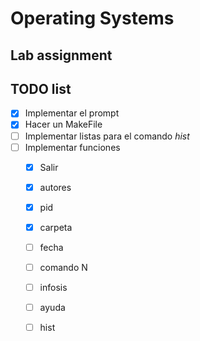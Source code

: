 # Operating Systems 
## Lab assignment
## TODO list
 
- [x] Implementar el prompt
- [x] Hacer un MakeFile
- [ ] Implementar listas para el comando *hist*
- [ ] Implementar funciones
    - [x] Salir
    - [x] autores
    - [x] pid
    - [x] carpeta
    - [ ] fecha
    - [ ] comando N
    - [ ] infosis
    - [ ] ayuda
    - [ ] hist


